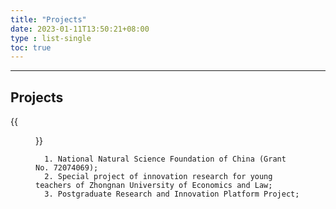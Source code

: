 ```yaml
---
title: "Projects"
date: 2023-01-11T13:50:21+08:00
type : list-single
toc: true
---
```


***

## Projects


{{<figure src="/image/Xue/UUV.png">}}

      1. National Natural Science Foundation of China (Grant No. 72074069);
      2. Special project of innovation research for young teachers of Zhongnan University of Economics and Law;
      3. Postgraduate Research and Innovation Platform Project;






